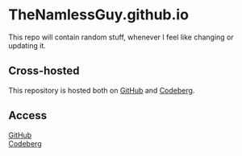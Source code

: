 # TheNamlessGuy.github.io
This repo will contain random stuff, whenever I feel like changing or updating it.


## Cross-hosted
This repository is hosted both on [GitHub](https://github.com/TheNamlessGuy/TheNamlessGuy.github.io) and [Codeberg](https://codeberg.org/TheNamlessGuy/pages).

## Access
[GitHub](https://thenamlessguy.github.io/)  
[Codeberg](https://thenamlessguy.codeberg.page/)
